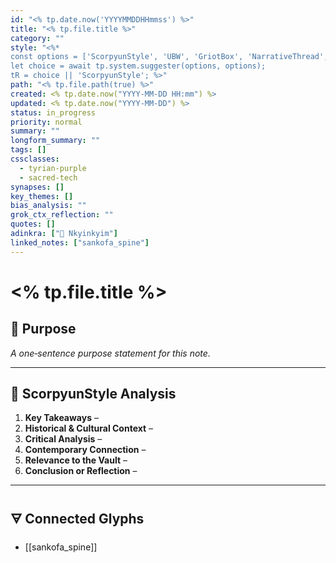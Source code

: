 ```yaml
---
id: "<% tp.date.now('YYYYMMDDHHmmss') %>"
title: "<% tp.file.title %>"
category: ""
style: "<%* 
const options = ['ScorpyunStyle', 'UBW', 'GriotBox', 'NarrativeThread', 'FormalSummary'];
let choice = await tp.system.suggester(options, options);
tR = choice || 'ScorpyunStyle'; %>"
path: "<% tp.file.path(true) %>"
created: <% tp.date.now("YYYY-MM-DD HH:mm") %>
updated: <% tp.date.now("YYYY-MM-DD") %>
status: in_progress
priority: normal
summary: ""
longform_summary: ""
tags: []
cssclasses:
  - tyrian-purple
  - sacred-tech
synapses: []
key_themes: []
bias_analysis: ""
grok_ctx_reflection: ""
quotes: []
adinkra: ["🧠 Nkyinkyim"]
linked_notes: ["sankofa_spine"]
---
```



# <% tp.file.title %>

## 🎯 Purpose  
*A one‑sentence purpose statement for this note.*  

---

## 📝 ScorpyunStyle Analysis

1. **Key Takeaways** –  
2. **Historical & Cultural Context** –  
3. **Critical Analysis** –  
4. **Contemporary Connection** –  
5. **Relevance to the Vault** –  
6. **Conclusion or Reflection** –  

---

## 🜃 Connected Glyphs

- [[sankofa_spine]]
